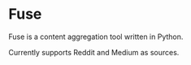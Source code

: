 # Fuse

Fuse is a content aggregation tool written in Python.

Currently supports Reddit and Medium as sources.
